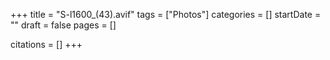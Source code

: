 +++
title = "S-l1600_(43).avif"
tags = ["Photos"]
categories = []
startDate = ""
draft = false
pages = []

citations = []
+++
